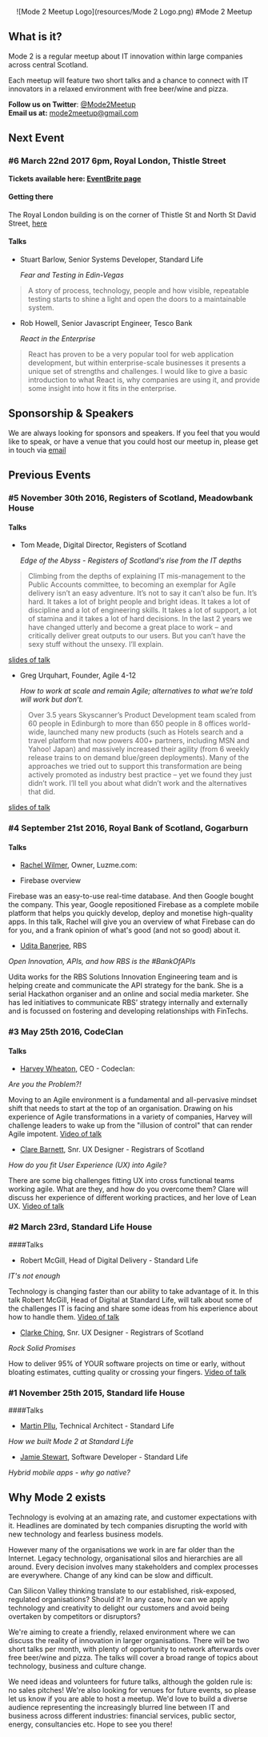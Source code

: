 <center>

![Mode 2 Meetup Logo](resources/Mode 2 Logo.png)
#Mode 2 Meetup

</center>

## What is it?

Mode 2 is a regular meetup about IT innovation within large companies across central Scotland.
 
Each meetup will feature two short talks and a chance to connect with IT innovators in a relaxed environment with free beer/wine and pizza. 

**Follow us on Twitter**: [@Mode2Meetup](https://twitter.com/mode2meetup)  
**Email us at:** [mode2meetup@gmail.com](mailto:mode2meetup@gmail.com)



## Next Event

### #6 March 22nd 2017 6pm, Royal London, Thistle Street

**Tickets available here: [EventBrite page](https://www.eventbrite.co.uk/e/mode-2-meetup-tickets-32532936890)**

#### Getting there

The Royal London building is on the corner of Thistle St and North St David Street, [here](https://goo.gl/maps/Gbgpxv1g6AA2)

#### Talks
* Stuart Barlow, Senior Systems Developer, Standard Life 

  *Fear and Testing in Edin-Vegas*

> A story of process, technology, people  and how visible, repeatable testing starts to shine a light and open the doors to a maintainable system.


* Rob Howell, Senior Javascript Engineer, Tesco Bank

   *React in the Enterprise* 

> React has proven to be a very popular tool for web application development, but within enterprise-scale businesses it presents a unique set of strengths and challenges. I would like to give a basic introduction to what React is, why companies are using it, and provide some insight into how it fits in the enterprise.



## Sponsorship & Speakers

We are always looking for sponsors and speakers. If you feel that you would like to speak, or have a venue that you could host our meetup in, please get in touch via [email](mailto:mode2meetup@gmail.com)

## Previous Events

### #5 November 30th 2016, Registers of Scotland, Meadowbank House
#### Talks
* Tom Meade, Digital Director, Registers of Scotland

  *Edge of the Abyss - Registers of Scotland's rise from the IT depths*

> Climbing from the depths of explaining IT mis-management to the Public Accounts committee, to becoming an exemplar for Agile delivery isn’t an easy adventure. It’s not to say it can’t also be fun. It’s hard. It takes a lot of bright people and bright ideas. It takes a lot of discipline and a lot of engineering skills. It takes a lot of support, a lot of stamina and it takes a lot of hard decisions. In the last 2 years we have changed utterly and become a great place to work – and critically deliver great outputs to our users. But you can’t have the sexy stuff without the unsexy. I’ll explain.

[slides of talk](https://drive.google.com/open?id=0Bxk-xK1iAvteVlhKampfNVZpWTg)


* Greg Urquhart, Founder, Agile 4-12

   *How to work at scale and remain Agile; alternatives to what we’re told will work but don’t.*

> Over 3.5 years Skyscanner’s Product Development team scaled from 60 people in Edinburgh to more than 650 people in 8 offices world-wide, launched many new products (such as Hotels search and a travel platform that now powers 400+ partners, including MSN and Yahoo! Japan) and massively increased their agility (from 6 weekly release trains to on demand blue/green deployments).  Many of the approaches we tried out to support this transformation are being actively promoted as industry best practice – yet we found they just didn’t work.  I’ll tell you about what didn’t work and the alternatives that did.

[slides of talk](https://drive.google.com/open?id=0Bxk-xK1iAvteRThSZU5JRWVzbEk)

### #4 September 21st 2016, Royal Bank of Scotland, Gogarburn 
#### Talks
* [Rachel Wilmer](https://twitter.com/rwillmer), Owner, Luzme.com: 

 * Firebase overview
 
 Firebase was an easy-to-use real-time database. And then Google bought the company. This year, Google repositioned Firebase as a complete mobile platform that helps you quickly develop, deploy and monetise high-quality apps. In this talk, Rachel will give you an overview of what Firebase can do for you, and a frank opinion of what's good (and not so good) about it.

* [Udita Banerjee](https://twitter.com/auditbanshee), RBS

 *Open Innovation, APIs, and how RBS is the #BankOfAPIs*

 Udita works for the RBS Solutions Innovation Engineering team and is helping create and communicate the API strategy for the bank. She is a serial Hackathon organiser and an online and social media marketer. She has led initiatives to communicate RBS’ strategy internally and externally and is focussed on fostering and developing relationships with FinTechs.


### #3 May 25th 2016, CodeClan 
#### Talks
* [Harvey Wheaton](https://twitter.com/harveywheaton), CEO - Codeclan: 

 *Are you the Problem?!*  
 
 Moving to an Agile environment is a fundamental and all-pervasive mindset shift that needs to start at the top of an organisation. Drawing on his experience of Agile transformations in a variety of companies, Harvey will challenge leaders to wake up from the "illusion of control" that can render Agile impotent. [Video of talk](https://www.youtube.com/watch?v=pH3SOLUp3v8)

* [Clare Barnett](https://twitter.com/ClareBarnett), Snr. UX Designer -  Registrars of Scotland

 *How do you fit User Experience (UX) into Agile?*

 There are some big challenges fitting UX into cross functional teams working agile. What are they, and how do you overcome them? Clare will discuss her experience of different working practices, and her love of Lean UX. [Video of talk](https://www.youtube.com/watch?v=o-GK9ffw9T0)

### #2 March 23rd, Standard Life House

####Talks
* Robert McGill, Head of Digital Delivery - Standard Life

 *IT's not enough*  
 
 Technology is changing faster than our ability to take advantage of it. In this talk Robert McGill, Head of Digital at Standard Life, will talk about some of the challenges IT is facing and share some ideas from his experience about how to handle them. [Video of talk]()

* [Clarke Ching](https://twitter.com/clarkeching), Snr. UX Designer -  Registrars of Scotland

 *Rock Solid Promises*

 How to deliver 95% of YOUR software projects on time or early, without bloating estimates, cutting quality or crossing your fingers.  [Video of talk]()


### #1 November 25th 2015, Standard life House
####Talks
* [Martin Pllu](https://twitter.com/martinpllu), Technical Architect - Standard Life  

 *How we built Mode 2 at Standard Life*  


* [Jamie Stewart](https://twitter.com/jamsstu), Software Developer - Standard Life

 *Hybrid mobile apps - why go native?*



## Why Mode 2 exists

Technology is evolving at an amazing rate, and customer expectations with it. Headlines are dominated by tech companies disrupting the world with new technology and fearless business models.

However many of the organisations we work in are far older than the Internet. Legacy technology, organisational silos and hierarchies are all around. Every decision involves many stakeholders and complex processes are everywhere. Change of any kind can be slow and difficult.

Can Silicon Valley thinking translate to our established, risk-exposed, regulated organisations? Should it? In any case, how can we apply technology and creativity to delight our customers and avoid being overtaken by competitors or disruptors?

We're aiming to create a friendly, relaxed environment where we can discuss the reality of innovation in larger organisations. There will be two short talks per month, with plenty of opportunity to network afterwards over free beer/wine and pizza. The talks will cover a broad range of topics about technology, business and culture change.

We need ideas and volunteers for future talks, although the golden rule is: no sales pitches! We're also looking for venues for future events, so please let us know if you are able to host a meetup.
We'd love to build a diverse audience representing the increasingly blurred line between IT and business across different industries: financial services, public sector, energy, consultancies etc.
Hope to see you there!

